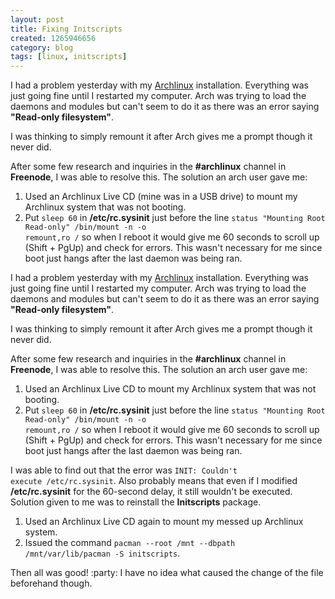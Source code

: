 ```yaml
--- 
layout: post
title: Fixing Initscripts
created: 1265946656
category: blog
tags: [linux, initscripts]
---
```


I had a problem yesterday with my [Archlinux](http://archlinux.org) installation. Everything was just going fine until I restarted my computer. Arch was trying to load the daemons and modules but can't seem to do it as there was an error saying __"Read-only filesystem"__.

I was thinking to simply remount it after Arch gives me a prompt though it never did.

After some few research and inquiries in the __#archlinux__ channel in __Freenode__, I was able to resolve this. The solution an arch user gave me:

1. Used an Archlinux Live CD (mine was in a USB drive) to mount my Archlinux system that was not booting.
2. Put <code>sleep 60</code> in __/etc/rc.sysinit__ just before the line <code>status "Mounting Root Read-only" /bin/mount -n -o remount,ro /</code> so when I reboot it would give me 60 seconds to scroll up (Shift + PgUp) and check for errors. This wasn't necessary for me since boot just hangs after the last daemon was being ran.
<!--break-->
I had a problem yesterday with my [Archlinux](http://archlinux.org) installation. Everything was just going fine until I restarted my computer. Arch was trying to load the daemons and modules but can't seem to do it as there was an error saying __"Read-only filesystem"__.

I was thinking to simply remount it after Arch gives me a prompt though it never did.

After some few research and inquiries in the __#archlinux__ channel in __Freenode__, I was able to resolve this. The solution an arch user gave me:

1. Used an Archlinux Live CD to mount my Archlinux system that was not booting.
2. Put <code>sleep 60</code> in __/etc/rc.sysinit__ just before the line <code>status "Mounting Root Read-only" /bin/mount -n -o remount,ro /</code> so when I reboot it would give me 60 seconds to scroll up (Shift + PgUp) and check for errors. This wasn't necessary for me since boot just hangs after the last daemon was being ran.

I was able to find out that the error was <code>INIT: Couldn't execute /etc/rc.sysinit</code>. Also probably means that even if I modified __/etc/rc.sysinit__ for the 60-second delay, it still wouldn't be executed. Solution given to me was to reinstall the __Initscripts__ package.

1. Used an Archlinux Live CD again to mount my messed up Archlinux system.
2. Issued the command <code>pacman --root /mnt --dbpath /mnt/var/lib/pacman -S initscripts</code>.

Then all was good! :party: I have no idea what caused the change of the file beforehand though.
